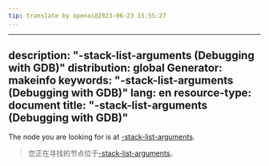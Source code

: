 ```yaml
---
tip: translate by openai@2023-06-23 15:55:27
...
```

---
description: "-stack-list-arguments (Debugging with GDB)"
distribution: global
Generator: makeinfo
keywords: "-stack-list-arguments (Debugging with GDB)"
lang: en
resource-type: document
title: "-stack-list-arguments (Debugging with GDB)"
---------------------------------------------------

The node you are looking for is at [-stack-list-arguments](GDB_002fMI-Stack-Manipulation.html#g_t_002dstack_002dlist_002darguments).

> 您正在寻找的节点位于[-stack-list-arguments](GDB_002fMI-Stack-Manipulation.html#g_t_002dstack_002dlist_002darguments)。

